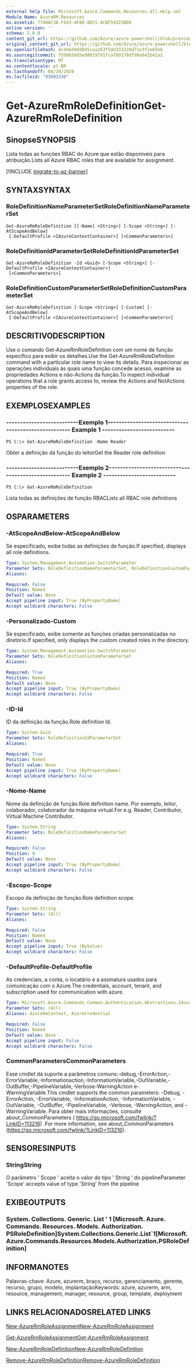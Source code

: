 ```yaml
---
external help file: Microsoft.Azure.Commands.Resources.dll-Help.xml
Module Name: AzureRM.Resources
ms.assetid: 7740AC3B-F643-4F8D-8DC5-ACBF59323BD8
online version: ''
schema: 2.0.0
content_git_url: https://github.com/Azure/azure-powershell/blob/preview/src/ResourceManager/Resources/Commands.Resources/help/Get-AzureRmRoleDefinition.md
original_content_git_url: https://github.com/Azure/azure-powershell/blob/preview/src/ResourceManager/Resources/Commands.Resources/help/Get-AzureRmRoleDefinition.md
ms.openlocfilehash: 4c4bbd9dd845caa263f5dd333228d71e3f2e65b6
ms.sourcegitcommit: f599b50d5e980197d1fca769378df90a842b42a1
ms.translationtype: MT
ms.contentlocale: pt-BR
ms.lasthandoff: 08/20/2020
ms.locfileid: "93603330"
---
```

# <span data-ttu-id="a7832-101">Get-AzureRmRoleDefinition</span><span class="sxs-lookup"><span data-stu-id="a7832-101">Get-AzureRmRoleDefinition</span></span>

## <span data-ttu-id="a7832-102">Sinopse</span><span class="sxs-lookup"><span data-stu-id="a7832-102">SYNOPSIS</span></span>
<span data-ttu-id="a7832-103">Lista todas as funções RBAC do Azure que estão disponíveis para atribuição.</span><span class="sxs-lookup"><span data-stu-id="a7832-103">Lists all Azure RBAC roles that are available for assignment.</span></span>

[!INCLUDE [migrate-to-az-banner](../../includes/migrate-to-az-banner.md)]

## <span data-ttu-id="a7832-104">SYNTAX</span><span class="sxs-lookup"><span data-stu-id="a7832-104">SYNTAX</span></span>

### <span data-ttu-id="a7832-105">RoleDefinitionNameParameterSet</span><span class="sxs-lookup"><span data-stu-id="a7832-105">RoleDefinitionNameParameterSet</span></span>
```
Get-AzureRmRoleDefinition [[-Name] <String>] [-Scope <String>] [-AtScopeAndBelow]
 [-DefaultProfile <IAzureContextContainer>] [<CommonParameters>]
```

### <span data-ttu-id="a7832-106">RoleDefinitionIdParameterSet</span><span class="sxs-lookup"><span data-stu-id="a7832-106">RoleDefinitionIdParameterSet</span></span>
```
Get-AzureRmRoleDefinition -Id <Guid> [-Scope <String>] [-DefaultProfile <IAzureContextContainer>]
 [<CommonParameters>]
```

### <span data-ttu-id="a7832-107">RoleDefinitionCustomParameterSet</span><span class="sxs-lookup"><span data-stu-id="a7832-107">RoleDefinitionCustomParameterSet</span></span>
```
Get-AzureRmRoleDefinition [-Scope <String>] [-Custom] [-AtScopeAndBelow]
 [-DefaultProfile <IAzureContextContainer>] [<CommonParameters>]
```

## <span data-ttu-id="a7832-108">DESCRITIVO</span><span class="sxs-lookup"><span data-stu-id="a7832-108">DESCRIPTION</span></span>
<span data-ttu-id="a7832-109">Use o comando Get-AzureRmRoleDefinition com um nome de função específico para exibir os detalhes.</span><span class="sxs-lookup"><span data-stu-id="a7832-109">Use the Get-AzureRmRoleDefinition command with a particular role name to view its details.</span></span>
<span data-ttu-id="a7832-110">Para inspecionar as operações individuais às quais uma função concede acesso, examine as propriedades Actions e não-Actions da função.</span><span class="sxs-lookup"><span data-stu-id="a7832-110">To inspect individual operations that a role grants access to, review the Actions and NotActions properties of the role.</span></span>

## <span data-ttu-id="a7832-111">EXEMPLOS</span><span class="sxs-lookup"><span data-stu-id="a7832-111">EXAMPLES</span></span>

### <span data-ttu-id="a7832-112">--------------------------Exemplo 1--------------------------</span><span class="sxs-lookup"><span data-stu-id="a7832-112">--------------------------  Example 1  --------------------------</span></span>
```
PS C:\> Get-AzureRmRoleDefinition -Name Reader
```

<span data-ttu-id="a7832-113">Obter a definição da função do leitor</span><span class="sxs-lookup"><span data-stu-id="a7832-113">Get the Reader role definition</span></span>

### <span data-ttu-id="a7832-114">--------------------------Exemplo 2--------------------------</span><span class="sxs-lookup"><span data-stu-id="a7832-114">--------------------------  Example 2  --------------------------</span></span>
```
PS C:\> Get-AzureRmRoleDefinition
```

<span data-ttu-id="a7832-115">Lista todas as definições de função RBAC</span><span class="sxs-lookup"><span data-stu-id="a7832-115">Lists all RBAC role definitions</span></span>

## <span data-ttu-id="a7832-116">OS</span><span class="sxs-lookup"><span data-stu-id="a7832-116">PARAMETERS</span></span>

### <span data-ttu-id="a7832-117">-AtScopeAndBelow</span><span class="sxs-lookup"><span data-stu-id="a7832-117">-AtScopeAndBelow</span></span>
<span data-ttu-id="a7832-118">Se especificado, exibe todas as definições de função.</span><span class="sxs-lookup"><span data-stu-id="a7832-118">If specified, displays all role definitions.</span></span>

```yaml
Type: System.Management.Automation.SwitchParameter
Parameter Sets: RoleDefinitionNameParameterSet, RoleDefinitionCustomParameterSet
Aliases: 

Required: False
Position: Named
Default value: None
Accept pipeline input: True (ByPropertyName)
Accept wildcard characters: False
```

### <span data-ttu-id="a7832-119">-Personalizado</span><span class="sxs-lookup"><span data-stu-id="a7832-119">-Custom</span></span>
<span data-ttu-id="a7832-120">Se especificado, exibe somente as funções criadas personalizadas no diretório.</span><span class="sxs-lookup"><span data-stu-id="a7832-120">If specified, only displays the custom created roles in the directory.</span></span>

```yaml
Type: System.Management.Automation.SwitchParameter
Parameter Sets: RoleDefinitionCustomParameterSet
Aliases: 

Required: True
Position: Named
Default value: None
Accept pipeline input: True (ByPropertyName)
Accept wildcard characters: False
```

### <span data-ttu-id="a7832-121">-ID</span><span class="sxs-lookup"><span data-stu-id="a7832-121">-Id</span></span>
<span data-ttu-id="a7832-122">ID da definição da função.</span><span class="sxs-lookup"><span data-stu-id="a7832-122">Role definition Id.</span></span>

```yaml
Type: System.Guid
Parameter Sets: RoleDefinitionIdParameterSet
Aliases: 

Required: True
Position: Named
Default value: None
Accept pipeline input: True (ByPropertyName)
Accept wildcard characters: False
```

### <span data-ttu-id="a7832-123">-Nome</span><span class="sxs-lookup"><span data-stu-id="a7832-123">-Name</span></span>
<span data-ttu-id="a7832-124">Nome da definição de função.</span><span class="sxs-lookup"><span data-stu-id="a7832-124">Role definition name.</span></span>
<span data-ttu-id="a7832-125">Por exemplo, leitor, colaborador, colaborador da máquina virtual.</span><span class="sxs-lookup"><span data-stu-id="a7832-125">For e.g. Reader, Contributor, Virtual Machine Contributor.</span></span>

```yaml
Type: System.String
Parameter Sets: RoleDefinitionNameParameterSet
Aliases: 

Required: False
Position: 0
Default value: None
Accept pipeline input: True (ByPropertyName)
Accept wildcard characters: False
```

### <span data-ttu-id="a7832-126">-Escopo</span><span class="sxs-lookup"><span data-stu-id="a7832-126">-Scope</span></span>
<span data-ttu-id="a7832-127">Escopo da definição de função.</span><span class="sxs-lookup"><span data-stu-id="a7832-127">Role definition scope.</span></span>

```yaml
Type: System.String
Parameter Sets: (All)
Aliases: 

Required: False
Position: Named
Default value: None
Accept pipeline input: True (ByValue)
Accept wildcard characters: False
```

### <span data-ttu-id="a7832-128">-DefaultProfile</span><span class="sxs-lookup"><span data-stu-id="a7832-128">-DefaultProfile</span></span>
<span data-ttu-id="a7832-129">As credenciais, a conta, o locatário e a assinatura usados para comunicação com o Azure.</span><span class="sxs-lookup"><span data-stu-id="a7832-129">The credentials, account, tenant, and subscription used for communication with azure.</span></span>

```yaml
Type: Microsoft.Azure.Commands.Common.Authentication.Abstractions.IAzureContextContainer
Parameter Sets: (All)
Aliases: AzureRmContext, AzureCredential

Required: False
Position: Named
Default value: None
Accept pipeline input: False
Accept wildcard characters: False
```

### <span data-ttu-id="a7832-130">CommonParameters</span><span class="sxs-lookup"><span data-stu-id="a7832-130">CommonParameters</span></span>
<span data-ttu-id="a7832-131">Esse cmdlet dá suporte a parâmetros comuns:-debug,-ErrorAction,-ErrorVariable,-Informationaction,-InformationVariable,-OutVariable,-OutBuffer,-PipelineVariable,-Verbose-WarningAction e-WarningVariable.</span><span class="sxs-lookup"><span data-stu-id="a7832-131">This cmdlet supports the common parameters: -Debug, -ErrorAction, -ErrorVariable, -InformationAction, -InformationVariable, -OutVariable, -OutBuffer, -PipelineVariable, -Verbose, -WarningAction, and -WarningVariable.</span></span> <span data-ttu-id="a7832-132">Para obter mais informações, consulte about_CommonParameters ( https://go.microsoft.com/fwlink/?LinkID=113216) .</span><span class="sxs-lookup"><span data-stu-id="a7832-132">For more information, see about_CommonParameters (https://go.microsoft.com/fwlink/?LinkID=113216).</span></span>

## <span data-ttu-id="a7832-133">SENSORES</span><span class="sxs-lookup"><span data-stu-id="a7832-133">INPUTS</span></span>

### <span data-ttu-id="a7832-134">String</span><span class="sxs-lookup"><span data-stu-id="a7832-134">String</span></span>
<span data-ttu-id="a7832-135">O parâmetro ' Scope ' aceita o valor do tipo ' String ' do pipeline</span><span class="sxs-lookup"><span data-stu-id="a7832-135">Parameter 'Scope' accepts value of type 'String' from the pipeline</span></span>

## <span data-ttu-id="a7832-136">EXIBE</span><span class="sxs-lookup"><span data-stu-id="a7832-136">OUTPUTS</span></span>

### <span data-ttu-id="a7832-137">System. Collections. Generic. List ' 1 [Microsoft. Azure. Commands. Resources. Models. Authorization. PSRoleDefinition]</span><span class="sxs-lookup"><span data-stu-id="a7832-137">System.Collections.Generic.List\`1[Microsoft.Azure.Commands.Resources.Models.Authorization.PSRoleDefinition]</span></span>

## <span data-ttu-id="a7832-138">INFORMA</span><span class="sxs-lookup"><span data-stu-id="a7832-138">NOTES</span></span>
<span data-ttu-id="a7832-139">Palavras-chave: Azure, azurerm, braço, recurso, gerenciamento, gerente, recurso, grupo, modelo, implantação</span><span class="sxs-lookup"><span data-stu-id="a7832-139">Keywords: azure, azurerm, arm, resource, management, manager, resource, group, template, deployment</span></span>

## <span data-ttu-id="a7832-140">LINKS RELACIONADOS</span><span class="sxs-lookup"><span data-stu-id="a7832-140">RELATED LINKS</span></span>

[<span data-ttu-id="a7832-141">New-AzureRmRoleAssignment</span><span class="sxs-lookup"><span data-stu-id="a7832-141">New-AzureRmRoleAssignment</span></span>](./New-AzureRmRoleAssignment.md)

[<span data-ttu-id="a7832-142">Get-AzureRmRoleAssignment</span><span class="sxs-lookup"><span data-stu-id="a7832-142">Get-AzureRmRoleAssignment</span></span>](./Get-AzureRmRoleAssignment.md)

[<span data-ttu-id="a7832-143">New-AzureRmRoleDefinition</span><span class="sxs-lookup"><span data-stu-id="a7832-143">New-AzureRmRoleDefinition</span></span>](./New-AzureRmRoleDefinition.md)

[<span data-ttu-id="a7832-144">Remove-AzureRmRoleDefinition</span><span class="sxs-lookup"><span data-stu-id="a7832-144">Remove-AzureRmRoleDefinition</span></span>](./Remove-AzureRmRoleDefinition.md)

